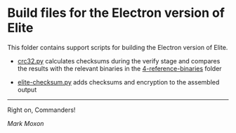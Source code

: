# Build files for the Electron version of Elite

This folder contains support scripts for building the Electron version of Elite.

* [crc32.py](crc32.py) calculates checksums during the verify stage and compares the results with the relevant binaries in the [4-reference-binaries](../4-reference-binaries) folder

* [elite-checksum.py](elite-checksum.py) adds checksums and encryption to the assembled output

---

Right on, Commanders!

_Mark Moxon_